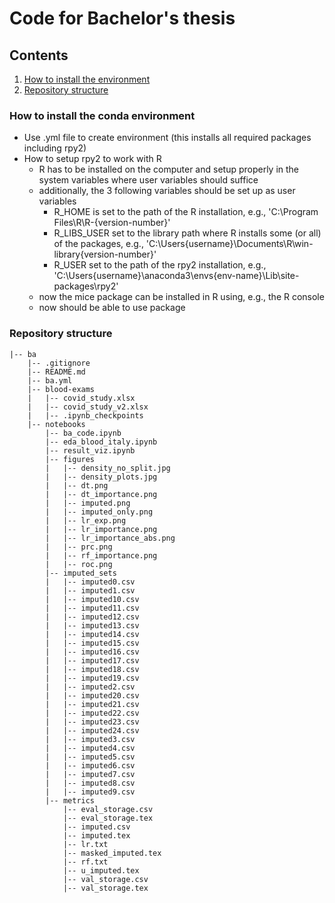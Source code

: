 # Code for Bachelor's thesis

## Contents
1. [How to install the environment](#Install-environment)
2. [Repository structure](#Repository-structure)

### How to install the conda environment
- Use .yml file to create environment (this installs all required packages including rpy2)
- How to setup rpy2 to work with R
    - R has to be installed on the computer and setup properly in the system variables where user variables should suffice
    - additionally, the 3 following variables should be set up as user variables
        - R_HOME is set to the path of the R installation, e.g., 'C:\Program Files\R\R-{version-number}'
        - R_LIBS_USER set to the library path where R installs some (or all) of the packages, e.g., 'C:\Users\{username}\Documents\R\win-library\{version-number}'
        - R_USER set to the path of the rpy2 installation, e.g., 'C:\Users\{username}\anaconda3\envs\{env-name}\Lib\site-packages\rpy2'
    - now the mice package can be installed in R using, e.g., the R console
    - now should be able to use package

### Repository structure
```
|-- ba
    |-- .gitignore
    |-- README.md
    |-- ba.yml
    |-- blood-exams
    |   |-- covid_study.xlsx
    |   |-- covid_study_v2.xlsx
    |   |-- .ipynb_checkpoints
    |-- notebooks
        |-- ba_code.ipynb
        |-- eda_blood_italy.ipynb
        |-- result_viz.ipynb
        |-- figures
        |   |-- density_no_split.jpg
        |   |-- density_plots.jpg
        |   |-- dt.png
        |   |-- dt_importance.png
        |   |-- imputed.png
        |   |-- imputed_only.png
        |   |-- lr_exp.png
        |   |-- lr_importance.png
        |   |-- lr_importance_abs.png
        |   |-- prc.png
        |   |-- rf_importance.png
        |   |-- roc.png
        |-- imputed_sets
        |   |-- imputed0.csv
        |   |-- imputed1.csv
        |   |-- imputed10.csv
        |   |-- imputed11.csv
        |   |-- imputed12.csv
        |   |-- imputed13.csv
        |   |-- imputed14.csv
        |   |-- imputed15.csv
        |   |-- imputed16.csv
        |   |-- imputed17.csv
        |   |-- imputed18.csv
        |   |-- imputed19.csv
        |   |-- imputed2.csv
        |   |-- imputed20.csv
        |   |-- imputed21.csv
        |   |-- imputed22.csv
        |   |-- imputed23.csv
        |   |-- imputed24.csv
        |   |-- imputed3.csv
        |   |-- imputed4.csv
        |   |-- imputed5.csv
        |   |-- imputed6.csv
        |   |-- imputed7.csv
        |   |-- imputed8.csv
        |   |-- imputed9.csv
        |-- metrics
            |-- eval_storage.csv
            |-- eval_storage.tex
            |-- imputed.csv
            |-- imputed.tex
            |-- lr.txt
            |-- masked_imputed.tex
            |-- rf.txt
            |-- u_imputed.tex
            |-- val_storage.csv
            |-- val_storage.tex
```